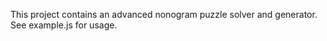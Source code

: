 This project contains an advanced nonogram puzzle solver and generator.  See example.js for usage.

